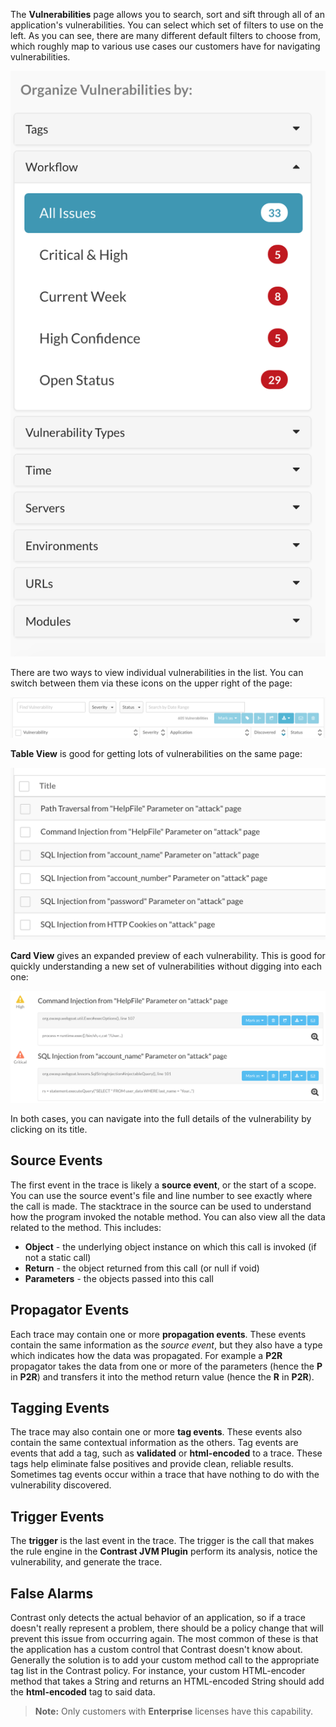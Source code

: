 <!--
title: "Navigating Vulnerabilities"
description: "Explanation of accessing vulnerabilities in the user interface"
tags: "TeamServer application vulnerabilities"
-->

The **Vulnerabilities** page allows you to search, sort and sift through all of an application's vulnerabilities. You can select which set of filters to use on the left. As you can see, there are many different default filters to choose from, which roughly map to various use cases our customers have for navigating vulnerabilities.

<a href="assets/images/KB3-b01_1.png" rel="lightbox" title="Vulnerability Filters"><img class="thumbnail" src="assets/images/KB3-b01_1.png"/></a>

There are two ways to view individual vulnerabilities in the list. You can switch between them via these icons on the upper right of the page:

<a href="assets/images/KB3-b01_2.png" rel="lightbox" title="Vulnerability Views"><img class="thumbnail" src="assets/images/KB3-b01_2.png"/></a>

**Table View** is good for getting lots of vulnerabilities on the same page:

<a href="assets/images/KB3-b01_3.png" rel="lightbox" title="Vulnerability Table View"><img class="thumbnail" src="assets/images/KB3-b01_3.png"/></a>

**Card View** gives an expanded preview of each vulnerability. This is good for quickly understanding a new set of vulnerabilities without digging into each one:

<a href="assets/images/KB3-b01_4.png" rel="lightbox" title="Vulnerability Card View"><img class="thumbnail" src="assets/images/KB3-b01_4.png"/></a>

In both cases, you can navigate into the full details of the vulnerability by clicking on its title.

## Source Events

The first event in the trace is likely a **source event**, or the start of a scope. You can use the source event's file and line number to see exactly where the call is made. The stacktrace in the source can be used to understand how the program invoked the notable method. You can also view all the data related to the method. This includes:

* **Object** - the underlying object instance on which this call is invoked (if not a static call)
* **Return** - the object returned from this call (or null if void)
* **Parameters** - the objects passed into this call

## Propagator Events

Each trace may contain one or more **propagation events**. These events contain the same information as the *source event*, but they also have a type which indicates how the data was propagated. For example a **P2R** propagator takes the data from one or more of the parameters (hence the **P** in **P2R**) and transfers it into the method return value (hence the **R** in **P2R**).


## Tagging Events

The trace may also contain one or more **tag events**. These events also contain the same contextual information as the others. Tag events are events that add a tag, such as **validated** or **html-encoded** to a trace. These tags help eliminate false positives and provide clean, reliable results. Sometimes tag events occur within a trace that have nothing to do with the vulnerability discovered.

## Trigger Events

The **trigger** is the last event in the trace. The trigger is the call that makes the rule engine in the **Contrast JVM Plugin** perform its analysis, notice the vulnerability, and generate the trace.


## False Alarms

Contrast only detects the actual behavior of an application, so if a trace doesn't really represent a problem, there should be a policy change that will prevent this issue from occurring again. The most common of these is that the application has a custom control that Contrast doesn't know about. Generally the solution is to add your custom method call to the appropriate tag list in the Contrast policy. For instance, your custom HTML-encoder method that takes a String and returns an HTML-encoded String should add the **html-encoded** tag to said data.

>**Note:** Only customers with **Enterprise** licenses have this capability.
